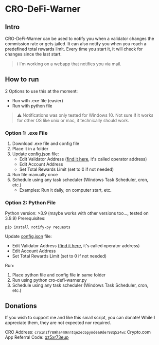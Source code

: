 
# CRO-DeFi-Warner

## Intro
CRO-DeFi-Warner can be used to notify you when a validator changes the commission rate or gets jailed. It can also notify you when you reach a predefined total rewards limit. Every time you start it, it will check for changes since the last start. 

> :information_source: I'm working on a webapp that notifies you via mail. 

## How to run
2 Options to use this at the moment:
* Run with .exe file (easier)
* Run with python file

> :warning: Notifications was only tested for Windows 10. Not sure if it works for other OS like unix or mac, it technically should work.

### Option 1: .exe File
1. Download .exe file and config file
2. Place it in a folder
3. Update [config.json](config.json) file: 
	 - Edit Validator Address ([find it here](https://crypto.org/explorer/validators), it's called operator address)
	 - Edit Account Address
	 - Set Total Rewards Limit (set to 0 if not needed)
 4. Run file manually once
 5. Schedule using any task scheduler (Windows Task Scheduler, cron, etc.)
	- Examples: Run it daily, on computer start, etc.

### Option 2: Python File
Python version: >3.9 (maybe works with other versions too..., tested on 3.9.9)
Prerequisites:

    pip install notify-py requests

Update [config.json](config.json) file: 
- Edit Validator Address ([find it here](https://crypto.org/explorer/validators), it's called operator address)
- Edit Account Address
- Set Total Rewards Limit (set to 0 if not needed)

Run:
 1. Place python file and config file in same folder
 2. Run using python cro-defi-warner.py
 3. Schedule using any task scheduler (Windows Task Scheduler, cron, etc.)

## Donations
If you wish to support me and like this small script, you can donate! While I appreciate them, they are not expected nor required.

CRO Address: `cro1nzfr89ha4m9nntqezec6pyndea9der98q524wc`
Crypto.com App Referral Code: [gz5xr73eup](https://crypto.com/app/gz5xr73eup)

